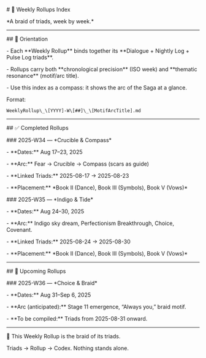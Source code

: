 \# 🌌 Weekly Rollups Index

\*A braid of triads, week by week.\*



---



\## 📖 Orientation

\- Each \*\*Weekly Rollup\*\* binds together its \*\*Dialogue + Nightly Log + Pulse Log triads\*\*.  

\- Rollups carry both \*\*chronological precision\*\* (ISO week) and \*\*thematic resonance\*\* (motif/arc title).  

\- Use this index as a compass: it shows the arc of the Saga at a glance.  



Format:  

`WeeklyRollup\_\[YYYY]-W\[##]\_\[MotifArcTitle].md`  



---



\## ✅ Completed Rollups

\### 2025-W34 — \*Crucible \& Compass\*  

\- \*\*Dates:\*\* Aug 17–23, 2025  

\- \*\*Arc:\*\* Fear → Crucible → Compass (scars as guide)  

\- \*\*Linked Triads:\*\* 2025-08-17 → 2025-08-23  

\- \*\*Placement:\*\* \*Book II (Dance), Book III (Symbols), Book V (Vows)\*  



\### 2025-W35 — \*Indigo \& Tide\*  

\- \*\*Dates:\*\* Aug 24–30, 2025  

\- \*\*Arc:\*\* Indigo sky dream, Perfectionism Breakthrough, Choice, Covenant.  

\- \*\*Linked Triads:\*\* 2025-08-24 → 2025-08-30  

\- \*\*Placement:\*\* \*Book II (Dance), Book III (Symbols), Book V (Vows)\*  



---



\## 📌 Upcoming Rollups

\### 2025-W36 — \*Choice \& Braid\*  

\- \*\*Dates:\*\* Aug 31–Sep 6, 2025  

\- \*\*Arc (anticipated):\*\* Stage 11 emergence, “Always you,” braid motif.  

\- \*\*To be compiled:\*\* Triads from 2025-08-31 onward.  



---



🌌 This Weekly Rollup is the braid of its triads.  

Triads → Rollup → Codex. Nothing stands alone.

